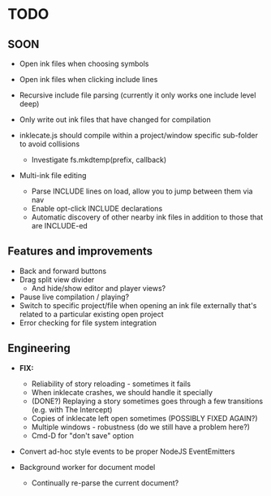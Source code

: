 # TODO

## SOON

* Open ink files when choosing symbols
* Open ink files when clicking include lines

* Recursive include file parsing (currently it only works one include level deep)

* Only write out ink files that have changed for compilation

* inklecate.js should compile within a project/window specific sub-folder to avoid collisions
    * Investigate fs.mkdtemp(prefix, callback)

* Multi-ink file editing
    * Parse INCLUDE lines on load, allow you to jump between them via nav
    * Enable opt-click INCLUDE declarations
    * Automatic discovery of other nearby ink files in addition to those that are INCLUDE-ed

## Features and improvements

* Back and forward buttons
* Drag split view divider
    * And hide/show editor and player views?
* Pause live compilation / playing?
* Switch to specific project/file when opening an ink file externally that's related to a particular existing open project
* Error checking for file system integration

## Engineering

* **FIX:**
    * Reliability of story reloading - sometimes it fails
    * When inklecate crashes, we should handle it specially
    * (DONE?) Replaying a story sometimes goes through a few transitions (e.g. with The Intercept)
    * Copies of inklecate left open sometimes (POSSIBLY FIXED AGAIN?)
    * Multiple windows - robustness (do we still have a problem here?)
    * Cmd-D for "don't save" option

* Convert ad-hoc style events to be proper NodeJS EventEmitters

* Background worker for document model
    * Continually re-parse the current document?